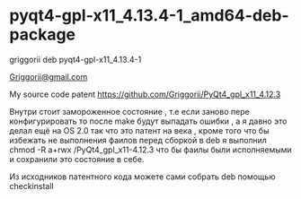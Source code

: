 # pyqt4-gpl-x11_4.13.4-1_amd64-deb-package
griggorii deb pyqt4-gpl-x11_4.13.4-1

Griggorii@gmail.com

My source code patent https://github.com/Griggorii/PyQt4_gpl_x11_4.12.3

Внутри стоит замороженное состояние , т.е если заново пере конфигурировать то после make будут выпадать ошибки , а я давно это делал ещё на OS 2.0 так что это патент на века , кроме того что бы избежать не выполнения фаилов перед сборкой в deb я выполнил 
chmod -R a+rwx /PyQt4_gpl_x11-4.12.3 что бы фаилы были исполняемыми и сохранили это состояние в себе.

Из исходников патентного кода можете сами собрать deb  помощью checkinstall
